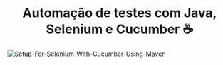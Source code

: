 <div align="center">
  
# Automação de testes com Java, Selenium e Cucumber ☕️
  
</div>

![Setup-For-Selenium-With-Cucumber-Using-Maven](https://user-images.githubusercontent.com/990877/133851513-577a9e9c-0367-4e59-b83a-cd52beeabd3c.jpeg)
